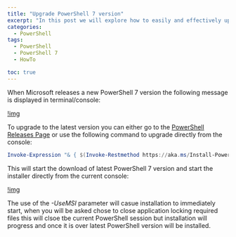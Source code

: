 ```yaml
---
title: "Upgrade PowerShell 7 version"
excerpt: "In this post we will explore how to easily and effectively upgrade PowerShell 7 when a new version is released"
categories:
  - PowerShell
tags:
  - PowerShell
  - PowerShell 7
  - HowTo

toc: true
---
```


When Microsoft releases a new PowerShell 7 version the following message is displayed in terminal/console:

[!img](https://pscustomobject.github.io/assets/images/PowerShell-Upgrade.png)

To upgrade to the latest version you can either go to the [PowerShell Releases Page](https://github.com/PowerShell/PowerShell/releases) or use the following command to upgrade directly from the console:

```powershell
Invoke-Expression "& { $(Invoke-Restmethod https://aka.ms/Install-PowerShell.ps1) } -UseMSI
```

This will start the download of latest PowerShell 7 version and start the installer directly from the current console:

[!img](https://pscustomobject.github.io/assets/images/PowerShell-7-Installer.png)

The use of the *-UseMSI* parameter will casue installation to immediately start, when you will be asked chose to close application locking required files this will clsoe tbe current PowerShell session but installation will progress and once it is over latest PowerShell version will be installed.